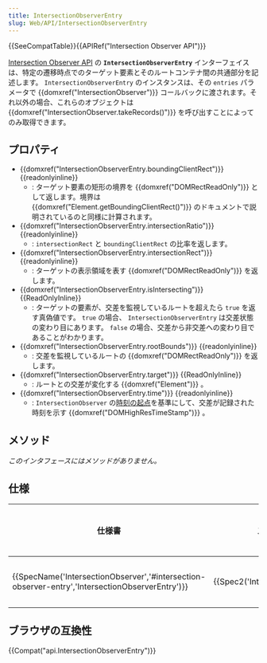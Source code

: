 ```yaml
---
title: IntersectionObserverEntry
slug: Web/API/IntersectionObserverEntry
---
```


{{SeeCompatTable}}{{APIRef("Intersection Observer API")}}

[Intersection Observer API](/ja/docs/Web/API/Intersection_Observer_API) の **`IntersectionObserverEntry`** インターフェイスは、特定の遷移時点でのターゲット要素とそのルートコンテナ間の共通部分を記述します。 `IntersectionObserverEntry` のインスタンスは、その `entries` パラメータで {{domxref("IntersectionObserver")}} コールバックに渡されます。それ以外の場合、これらのオブジェクトは {{domxref("IntersectionObserver.takeRecords()")}} を呼び出すことによってのみ取得できます。

## プロパティ

- {{domxref("IntersectionObserverEntry.boundingClientRect")}} {{readonlyinline}}
  - : ターゲット要素の矩形の境界を {{domxref("DOMRectReadOnly")}} として返します。境界は {{domxref("Element.getBoundingClientRect()")}} のドキュメントで説明されているのと同様に計算されます。
- {{domxref("IntersectionObserverEntry.intersectionRatio")}} {{readonlyinline}}
  - : `intersectionRect` と `boundingClientRect` の比率を返します。
- {{domxref("IntersectionObserverEntry.intersectionRect")}} {{readonlyinline}}
  - : ターゲットの表示領域を表す {{domxref("DOMRectReadOnly")}} を返します。
- {{domxref("IntersectionObserverEntry.isIntersecting")}} {{ReadOnlyInline}}
  - : ターゲットの要素が、交差を監視しているルートを超えたら `true` を返す真偽値です。 `true` の場合、 `IntersectionObserverEntry` は交差状態の変わり目にあります。 `false` の場合、交差から非交差への変わり目であることがわかります。
- {{domxref("IntersectionObserverEntry.rootBounds")}} {{readonlyinline}}
  - : 交差を監視しているルートの {{domxref("DOMRectReadOnly")}} を返します。
- {{domxref("IntersectionObserverEntry.target")}} {{ReadOnlyInline}}
  - : ルートとの交差が変化する {{domxref("Element")}} 。
- {{domxref("IntersectionObserverEntry.time")}} {{readonlyinline}}
  - : `IntersectionObserver` の[時刻の起点](/ja/docs/Web/API/DOMHighResTimeStamp#The_time_origin)を基準にして、交差が記録された時刻を示す {{domxref("DOMHighResTimeStamp")}} 。

## メソッド

_このインタフェースにはメソッドがありません。_

## 仕様

| 仕様書                                                                                                                           | ステータス                                   | コメント |
| -------------------------------------------------------------------------------------------------------------------------------- | -------------------------------------------- | -------- |
| {{SpecName('IntersectionObserver','#intersection-observer-entry','IntersectionObserverEntry')}} | {{Spec2('IntersectionObserver')}} | 初回定義 |

## ブラウザの互換性

{{Compat("api.IntersectionObserverEntry")}}
